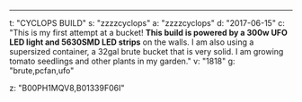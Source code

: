 ---
t: "CYCLOPS BUILD"
s: "zzzzcyclops"
a: "zzzzcyclops"
d: "2017-06-15"
c: "This is my first attempt at a bucket! <strong>This build is powered by a 300w UFO LED light and 5630SMD LED strips</strong> on the walls. I am also using a supersized container, a 32gal brute bucket that is very solid. I am growing tomato seedlings and other plants in my garden."
v: "1818"
g: "brute,pcfan,ufo"

z: "B00PH1MQV8,B01339F06I"

